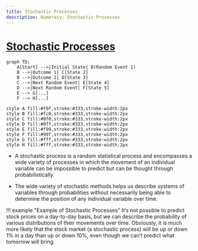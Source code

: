 ```yaml
---
title: Stochastic Processes
description: Numeracy, Stochastic Processes
---
```


# [Stochastic Processes](https://en.wikipedia.org/wiki/Stochastic_process)

```mermaid
graph TD;
    A[Start] -->|Initial State| B(Random Event 1)
    B -->|Outcome 1| C[State 2]
    B -->|Outcome 2| D[State 3]
    C -->|Next Random Event| E[State 4]
    D -->|Next Random Event| F[State 5]
    E --> G[...]
    F --> H[...]

style A fill:#f9f,stroke:#333,stroke-width:2px
style B fill:#fc0,stroke:#333,stroke-width:2px
style C fill:#0f0,stroke:#333,stroke-width:2px
style D fill:#0ff,stroke:#333,stroke-width:2px
style E fill:#f99,stroke:#333,stroke-width:2px
style F fill:#99f,stroke:#333,stroke-width:2px
style G fill:#fff,stroke:#333,stroke-width:2px
style H fill:#fff,stroke:#333,stroke-width:2px
```

- A stochastic process is a random statistical process and encompasses a wide variety of processes in which the movement of an individual variable can be impossible to predict but can be thought through probabilistically. 

- The wide variety of stochastic methods helps us describe systems of variables through probabilities without necessarily being able to determine the position of any individual variable over time. 

!!! example "Example of Stochastic Processes"
    It’s not possible to predict stock prices on a day-to-day basis, but we can describe the probability of various distributions of their movements over time. Obviously, it is much more likely that the stock market (a stochastic process) will be up or down 1% in a day than up or down 10%, even though we can’t predict what tomorrow will bring.

